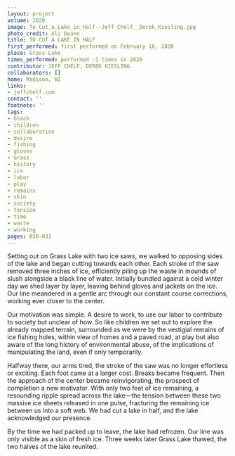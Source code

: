 ```yaml
---
layout: project
volume: 2020
image: To_Cut_a_Lake_in_Half--Jeff_Chelf__Derek_Kiesling.jpg
photo_credit: Ali Deane
title: TO CUT A LAKE IN HALF
first_performed: first performed on February 18, 2020
place: Grass Lake
times_performed: performed -1 times in 2020
contributor: JEFF CHELF, DEREK KIESLING
collaborators: []
home: Madison, WI
links:
- jeffchelf.com
contact: ''
footnote: ''
tags:
- black
- children
- collaboration
- desire
- fishing
- gloves
- Grass
- history
- ice
- labor
- play
- remains
- skin
- society
- tension
- time
- waste
- working
pages: 030-031
---
```

Setting out on Grass Lake with two ice saws, we walked to opposing sides of the lake and began cutting towards each other. Each stroke of the saw removed three inches of ice, efficiently piling up the waste in mounds of slush alongside a black line of water. Initially bundled against a cold winter day we shed layer by layer, leaving behind gloves and jackets on the ice. Our line meandered in a gentle arc through our constant course corrections, working ever closer to the center. 

Our motivation was simple. A desire to work, to use our labor to contribute to society but unclear of how. So like children we set out to explore the already mapped terrain, surrounded as we were by the vestigial remains of ice fishing holes, within view of homes and a paved road, at play but also aware of the long history of environmental abuse, of the implications of manipulating the land, even if only temporarily. 

Halfway there, our arms tired, the stroke of the saw was no longer effortless or exciting. Each foot came at a larger cost. Breaks became frequent. Then the approach of the center became reinvigorating, the prospect of completion a new motivator. With only two feet of ice remaining, a resounding ripple spread across the lake—the tension between these two massive ice sheets released in one pulse, fracturing the remaining ice between us into a soft web. We had cut a lake in half, and the lake acknowledged our presence.

By the time we had packed up to leave, the lake had refrozen. Our line was only visible as a skin of fresh ice. Three weeks later Grass Lake thawed, the two halves of the lake reunited.